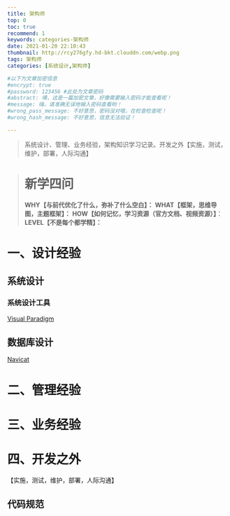 ```yaml
---
title: 架构师
top: 0
toc: true
recommend: 1 
keywords: categories-架构师
date: 2021-01-20 22:10:43
thumbnail: http://rcy276gfy.hd-bkt.clouddn.com/webp.png
tags: 架构师
categories: [系统设计,架构师]

#以下为文章加密信息
#encrypt: true
#password: 123456 #此处为文章密码
#abstract: 咦，这是一篇加密文章，好像需要输入密码才能查看呢！
#message: 嗨，请准确无误地输入密码查看哟！
#wrong_pass_message: 不好意思，密码没对哦，在检查检查呢！
#wrong_hash_message: 不好意思，信息无法验证！

---
```


> 系统设计、管理、业务经验，架构知识学习记录。开发之外【实施，测试，维护，部署，人际沟通】

<!-- more -->

> # 新学四问
>
> **WHY【与前代优化了什么，弥补了什么空白】：**
> **WHAT【框架，思维导图，主题框架】：**
> **HOW【如何记忆，学习资源（官方文档、视频资源）】**：
> **LEVEL【不是每个都学精】：**

# 一、设计经验

## 系统设计

### 系统设计工具

[Visual Paradigm](https://www.visual-paradigm.com/cn/download/?platform=windows&arch=64bit)





## 数据库设计

[Navicat](http://www.navicat.com.cn/manual/online_manual/cn/navicat/win_manual/#/model_window)  

# 二、管理经验

# 三、业务经验

# 四、开发之外

【实施，测试，维护，部署，人际沟通】



## 代码规范



